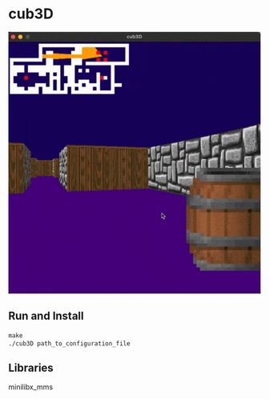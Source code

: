 # cub3D

![cub3D gameplay](/images/gameplay.gif)

## Run and Install

```
make
./cub3D path_to_configuration_file
```

## Libraries

minilibx_mms